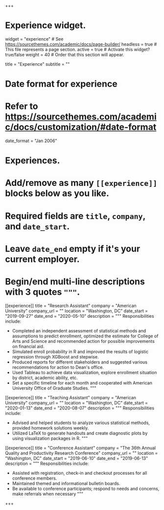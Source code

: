 +++
# Experience widget.
widget = "experience"  # See https://sourcethemes.com/academic/docs/page-builder/
headless = true  # This file represents a page section.
active = true  # Activate this widget? true/false
weight = 40  # Order that this section will appear.

title = "Experience"
subtitle = ""

# Date format for experience
#   Refer to https://sourcethemes.com/academic/docs/customization/#date-format
date_format = "Jan 2006"

# Experiences.
#   Add/remove as many `[[experience]]` blocks below as you like.
#   Required fields are `title`, `company`, and `date_start`.
#   Leave `date_end` empty if it's your current employer.
#   Begin/end multi-line descriptions with 3 quotes `"""`.
[[experience]]
  title = "Research Assistant"
  company = "American University"
  company_url = ""
  location = "Washington, DC"
  date_start = "2019-09-27"
  date_end = "2020-05-10"
  description = """
  Responsibilities include:
  
  * Completed an independent assessment of statistical methods and assumptions to predict enrollment, optimized the estimate for College of Arts and Science and recommended action for possible improvements on financial aid.
  * Simulated enroll probability in R and improved the results of logistic regression through XGBoost and stepwise.
  * Produced reports for different stakeholders and suggested various recommendations for action to Dean's office.
  * Used Tableau to achieve data visualization, explore enrollment situation by district, academic ability, etc.
  * Set a specific timeline for each month and cooperated with American University Office of Graduate Studies. 
"""

[[experience]]
  title = "Teaching Assistant"
  company = "American University"
  company_url = ""
  location = "Washington, DC"
  date_start = "2020-01-13"
  date_end = "2020-08-07"
  description = """
  Responsibilities include:
  
  * Advised and helped students to analyze various statistical methods, provided homework solutions weekly.
  * Utilized LaTeX to generate handouts and create diagnostic plots by using visualization packages in R. 
"""

[[experience]]
  title = "Conference Assistant"
  company = "The 36th Annual Quality and Productivity Research Conference"
  company_url = ""
  location = "Washington, DC"
  date_start = "2019-06-10"
  date_end = "2019-06-13"
  description = """
  Responsibilities include:
  
  * Assisted with registration, check-in and checkout processes for all conference members.
  * Maintained themed and informational bulletin boards.
  * Be available to conference participants; respond to needs and concerns, make referrals when necessary
"""

  
  
+++
